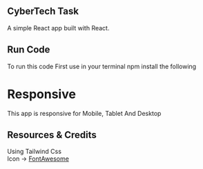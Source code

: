 ## CyberTech Task
A simple React app built with React.


## Run Code
To run this code First use in your terminal npm install the following

# Responsive
This app is responsive for Mobile, Tablet And Desktop

## Resources & Credits

Using Tailwind Css
<br/>
Icon -> [FontAwesome](https://fontawesome.com/)